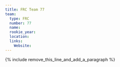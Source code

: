 ```yaml
---
title: FRC Team 77
team:
  type: FRC
  number: 77
  name:
  rookie_year:
  location:
  links:
    Website:
---
```


{% include remove_this_line_and_add_a_paragraph %}